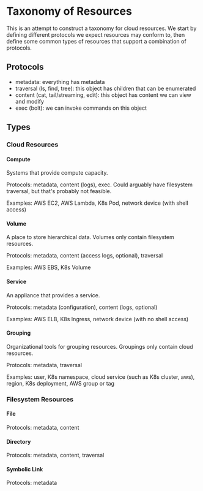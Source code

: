 # Taxonomy of Resources

This is an attempt to construct a taxonomy for cloud resources. We start by defining different protocols we expect resources may conform to, then define some common types of resources that support a combination of protocols.

## Protocols
- metadata: everything has metadata
- traversal (ls, find, tree): this object has children that can be enumerated
- content (cat, tail/streaming, edit): this object has content we can view and modify
- exec (bolt): we can invoke commands on this object

## Types

### Cloud Resources

#### Compute

Systems that provide compute capacity.

Protocols: metadata, content (logs), exec. Could arguably have filesystem traversal, but that's probably not feasible.

Examples: AWS EC2, AWS Lambda, K8s Pod, network device (with shell access)

#### Volume

A place to store hierarchical data. Volumes only contain filesystem resources.

Protocols: metadata, content (access logs, optional), traversal

Examples: AWS EBS, K8s Volume

#### Service

An appliance that provides a service.

Protocols: metadata (configuration), content (logs, optional)

Examples: AWS ELB, K8s Ingress, network device (with no shell access)

#### Grouping

Organizational tools for grouping resources. Groupings only contain cloud resources.

Protocols: metadata, traversal

Examples: user, K8s namespace, cloud service (such as K8s cluster, aws), region, K8s deployment, AWS group or tag

### Filesystem Resources

#### File

Protocols: metadata, content

#### Directory

Protocols: metadata, content, traversal

#### Symbolic Link

Protocols: metadata

